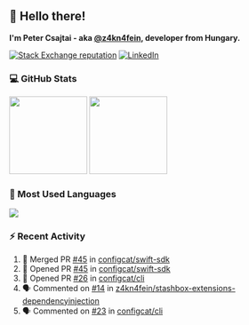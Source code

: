 ## 👋 Hello there!

**I'm Peter Csajtai - aka [@z4kn4fein](https://github.com/z4kn4fein), developer from Hungary.**

[![Stack Exchange reputation](https://img.shields.io/stackexchange/stackoverflow/r/8700582?color=orange&label=reputation&logo=stackoverflow&style=for-the-badge)](https://stackoverflow.com/users/8700582)
[![LinkedIn](https://img.shields.io/badge/linkedin-%230077B5.svg?style=for-the-badge&logo=linkedin&logoColor=white)](https://www.linkedin.com/in/csajtai-p%C3%A9ter-45395341/)

### 💻 GitHub Stats

<div>
  <img height="140px" src="https://github-readme-stats-pcsajtai.vercel.app/api?username=z4kn4fein&show_icons=true&hide_border=true&count_private=true&custom_title=Stats&theme=dracula&line_height=24&hide_title=true">
  <img height="140px" src="https://streak-stats.demolab.com?user=z4kn4fein&theme=dracula&hide_border=true">
  
</div>

### :toolbox: Most Used Languages

<img src="https://github-readme-stats-pcsajtai.vercel.app/api/top-langs/?username=z4kn4fein&theme=dracula&hide_border=true&layout=compact&langs_count=8&hide_title=true">

### :zap: Recent Activity

<!--START_SECTION:activity-->
1. 🎉 Merged PR [#45](https://github.com/configcat/swift-sdk/pull/45) in [configcat/swift-sdk](https://github.com/configcat/swift-sdk)
2. 💪 Opened PR [#45](https://github.com/configcat/swift-sdk/pull/45) in [configcat/swift-sdk](https://github.com/configcat/swift-sdk)
3. 💪 Opened PR [#26](https://github.com/configcat/cli/pull/26) in [configcat/cli](https://github.com/configcat/cli)
4. 🗣 Commented on [#14](https://github.com/z4kn4fein/stashbox-extensions-dependencyinjection/issues/14#issuecomment-2151055573) in [z4kn4fein/stashbox-extensions-dependencyinjection](https://github.com/z4kn4fein/stashbox-extensions-dependencyinjection)
5. 🗣 Commented on [#23](https://github.com/configcat/cli/pull/23#issuecomment-2146981810) in [configcat/cli](https://github.com/configcat/cli)
<!--END_SECTION:activity-->
